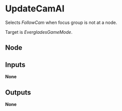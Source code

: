 # UpdateCamAI
Selects *FollowCam* when focus group is not at a node.  

Target is *EvergladesGameMode*.  

## Node

## Inputs
**None**

## Outputs
**None**